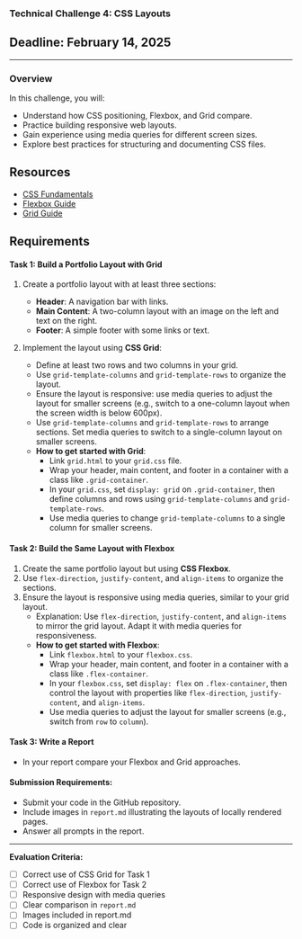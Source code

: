 ### Technical Challenge 4: CSS Layouts

## Deadline: February 14, 2025

---

### Overview

In this challenge, you will:

  - Understand how CSS positioning, Flexbox, and Grid compare.
  - Practice building responsive web layouts.
  - Gain experience using media queries for different screen sizes.
  - Explore best practices for structuring and documenting CSS files.

## Resources
- [CSS Fundamentals](https://developer.mozilla.org/en-US/docs/Learn/Getting_started_with_the_web/CSS_basics)
- [Flexbox Guide](https://developer.mozilla.org/en-US/docs/Learn/CSS/CSS_layout/Flexbox)
- [Grid Guide](https://developer.mozilla.org/en-US/docs/Learn/CSS/CSS_layout/Grids)

## Requirements

#### **Task 1: Build a Portfolio Layout with Grid**
1. Create a portfolio layout with at least three sections:
   - **Header**: A navigation bar with links.
   - **Main Content**: A two-column layout with an image on the left and text on the right.
   - **Footer**: A simple footer with some links or text.

2. Implement the layout using **CSS Grid**:
   - Define at least two rows and two columns in your grid.
   - Use `grid-template-columns` and `grid-template-rows` to organize the layout.
   - Ensure the layout is responsive: use media queries to adjust the layout for smaller screens (e.g., switch to a one-column layout when the screen width is below 600px).
   - Use `grid-template-columns` and `grid-template-rows` to arrange sections. Set media queries to switch to a single-column layout on smaller screens.
   - **How to get started with Grid**:
     - Link `grid.html` to your `grid.css` file.
     - Wrap your header, main content, and footer in a container with a class like `.grid-container`.
     - In your `grid.css`, set `display: grid` on `.grid-container`, then define columns and rows using `grid-template-columns` and `grid-template-rows`.
     - Use media queries to change `grid-template-columns` to a single column for smaller screens.

#### **Task 2: Build the Same Layout with Flexbox**
1. Create the same portfolio layout but using **CSS Flexbox**.
2. Use `flex-direction`, `justify-content`, and `align-items` to organize the sections.
3. Ensure the layout is responsive using media queries, similar to your grid layout.
   - Explanation: Use `flex-direction`, `justify-content`, and `align-items` to mirror the grid layout. Adapt it with media queries for responsiveness.
   - **How to get started with Flexbox**:
     - Link `flexbox.html` to your `flexbox.css`.
     - Wrap your header, main content, and footer in a container with a class like `.flex-container`.
     - In your `flexbox.css`, set `display: flex` on `.flex-container`, then control the layout with properties like `flex-direction`, `justify-content`, and `align-items`.
     - Use media queries to adjust the layout for smaller screens (e.g., switch from `row` to `column`).

#### **Task 3: Write a Report**
- In your report compare your Flexbox and Grid approaches.

#### **Submission Requirements:**
- Submit your code in the GitHub repository.
- Include images in `report.md` illustrating the layouts of locally rendered pages.
- Answer all prompts in the report.

---

**Evaluation Criteria:**
- [ ] Correct use of CSS Grid for Task 1
- [ ] Correct use of Flexbox for Task 2
- [ ] Responsive design with media queries
- [ ] Clear comparison in  `report.md`
- [ ] Images included in report.md
- [ ] Code is organized and clear
